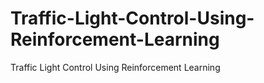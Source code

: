 # Traffic-Light-Control-Using-Reinforcement-Learning
Traffic Light Control Using Reinforcement Learning
